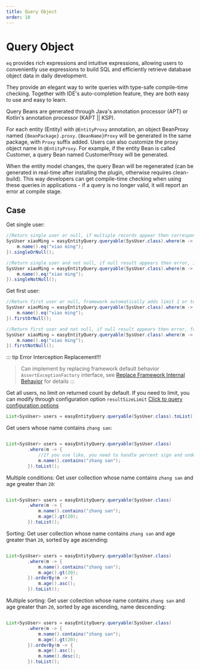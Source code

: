 ```yaml
---
title: Query Object
order: 10
---
```


# Query Object
`eq` provides rich expressions and intuitive expressions, allowing users to conveniently use expressions to build SQL and efficiently retrieve database object data in daily development.

They provide an elegant way to write queries with type-safe compile-time checking. Together with IDE's auto-completion feature, they are both easy to use and easy to learn.

Query Beans are generated through Java's annotation processor (APT) or Kotlin's annotation processor (KAPT || KSP).

For each entity (Entity) with `@EntityProxy` annotation, an object BeanProxy named `{BeanPackage}.proxy.{BeanName}Proxy` will be generated in the same package, with `Proxy` suffix added. Users can also customize the proxy object name in `@EntityProxy`.
For example, if the entity Bean is called Customer, a query Bean named CustomerProxy will be generated.

When the entity model changes, the query Bean will be regenerated (can be generated in real-time after installing the plugin, otherwise requires clean-build). This way developers can get compile-time checking when using these queries in applications - if a query is no longer valid, it will report an error at compile stage.

## Case

Get single user:
```java
//Return single user or null, if multiple records appear then corresponding error will be thrown
SysUser xiaoMing = easyEntityQuery.queryable(SysUser.class).where(m -> {
    m.name().eq("xiao ming");
}).singleOrNull();

//Return single user and not null, if null result appears then error, if multiple records appear then error
SysUser xiaoMing = easyEntityQuery.queryable(SysUser.class).where(m -> {
    m.name().eq("xiao ming");
}).singleNotNull();
```

Get first user:
```java
//Return first user or null, framework automatically adds limit 1 or top 1
SysUser xiaoMing = easyEntityQuery.queryable(SysUser.class).where(m -> {
    m.name().eq("xiao ming");
}).firstOrNull();

//Return first user and not null, if null result appears then error, framework automatically adds limit 1 or top 1
SysUser xiaoMing = easyEntityQuery.queryable(SysUser.class).where(m -> {
    m.name().eq("xiao ming");
}).firstNotNull();
```
::: tip Error Interception Replacement!!!
> Can implement by replacing framework default behavior `AssertExceptionFactory` interface, see [Replace Framework Internal Behavior](/en/easy-query-doc/framework/replace-configure) for details
:::

Get all users, no limit on returned count by default. If you need to limit, you can modify through configuration option `resultSizeLimit` [Click to query configuration options](/en/easy-query-doc/framework/replace-configure)
```java
List<SysUser> users = easyEntityQuery.queryable(SysUser.class).toList();
```

Get users whose name contains `zhang san`:
```java

List<SysUser> users = easyEntityQuery.queryable(SysUser.class)
        .where(m -> {
            //If you use like, you need to handle percent sign and underscore in parameters yourself
            m.name().contains("zhang san");
        }).toList();
```
Multiple conditions: Get user collection whose name contains `zhang san` and age greater than `20`:
```java

List<SysUser> users = easyEntityQuery.queryable(SysUser.class)
        .where(m -> {
            m.name().contains("zhang san");
            m.age().gt(20);
        }).toList();
```

Sorting: Get user collection whose name contains `zhang san` and age greater than `20`, sorted by age ascending:
```java

List<SysUser> users = easyEntityQuery.queryable(SysUser.class)
        .where(m -> {
            m.name().contains("zhang san");
            m.age().gt(20);
        }).orderBy(m -> {
            m.age().asc();
        }).toList();
```

Multiple sorting: Get user collection whose name contains `zhang san` and age greater than `20`, sorted by age ascending, name descending:
```java

List<SysUser> users = easyEntityQuery.queryable(SysUser.class)
        .where(m -> {
            m.name().contains("zhang san");
            m.age().gt(20);
        }).orderBy(m -> {
            m.age().asc();
            m.name().desc();
        }).toList();
```

